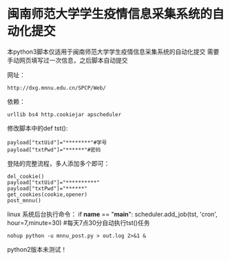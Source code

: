 # 闽南师范大学学生疫情信息采集系统的自动化提交

本python3脚本仅适用于闽南师范大学学生疫情信息采集系统的自动化提交
需要手动网页填写过一次信息，之后脚本自动提交

网址： 


    http://dxg.mnnu.edu.cn/SPCP/Web/


依赖：

    urllib bs4 http.cookiejar apscheduler

修改脚本中的def tst():

    payload["txtUid"]="********"#学号
    payload["txtPwd"]="******"#密码

登陆的完整流程，多人添加多个即可：

    del_cookie()
    payload["txtUid"]="**********"
    payload["txtPwd"]="******"
    get_cookies(cookie,opener)
    post_mnnu()
linux 系统后台执行命令：
    if __name__ == "__main__":
    scheduler.add_job(tst, 'cron', hour=7,minute=30)
    #每天7点30分自动执行tst()任务




    nohup python -u mnnu_post.py > out.log 2>&1 &
    

python2版本未测试！


